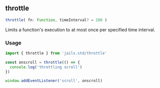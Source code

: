 ## throttle
```ts 
throttle( fn: Function, timeInterval? = 100 )
```

Limits a function's execution to at most once per specified time interval.


### Usage

```js
import { throttle } from 'jails.std/throttle'

const onscroll = throttle(() => {
  console.log('throttling scroll')
})

window.addEventListener('scroll', onscroll)

```


